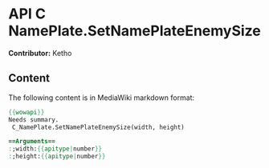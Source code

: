 # API C NamePlate.SetNamePlateEnemySize

**Contributor:** Ketho

## Content

The following content is in MediaWiki markdown format:

```mediawiki
{{wowapi}}
Needs summary.
 C_NamePlate.SetNamePlateEnemySize(width, height)

==Arguments==
:;width:{{apitype|number}}
:;height:{{apitype|number}}
```